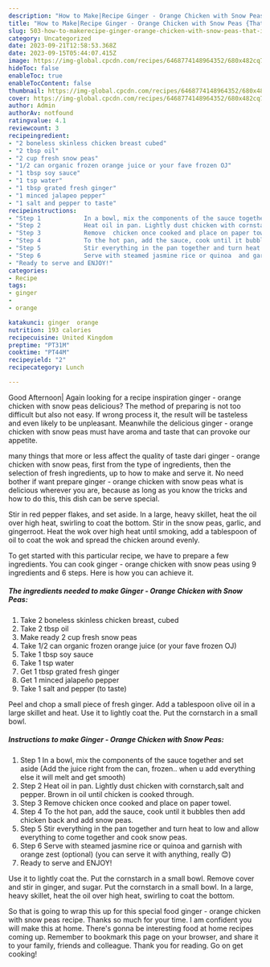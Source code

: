 ```yaml
---
description: "How to Make|Recipe Ginger - Orange Chicken with Snow Peas {That is Delicious"
title: "How to Make|Recipe Ginger - Orange Chicken with Snow Peas {That is Delicious"
slug: 503-how-to-makerecipe-ginger-orange-chicken-with-snow-peas-that-is-delicious
category: Uncategorized
date: 2023-09-21T12:58:53.368Z
date: 2023-09-15T05:44:07.415Z
image: https://img-global.cpcdn.com/recipes/6468774148964352/680x482cq70/ginger-orange-chicken-with-snow-peas-recipe-main-photo.jpg
hideToc: false
enableToc: true
enableTocContent: false
thumbnail: https://img-global.cpcdn.com/recipes/6468774148964352/680x482cq70/ginger-orange-chicken-with-snow-peas-recipe-main-photo.jpg
cover: https://img-global.cpcdn.com/recipes/6468774148964352/680x482cq70/ginger-orange-chicken-with-snow-peas-recipe-main-photo.jpg
author: Admin
authorAv: notfound
ratingvalue: 4.1
reviewcount: 3
recipeingredient:
- "2 boneless skinless chicken breast cubed"
- "2 tbsp oil"
- "2 cup fresh snow peas"
- "1/2 can organic frozen orange juice or your fave frozen OJ"
- "1 tbsp soy sauce"
- "1 tsp water"
- "1 tbsp grated fresh ginger"
- "1 minced jalapeo pepper"
- "1 salt and pepper to taste"
recipeinstructions:
- "Step 1            In a bowl, mix the components of the sauce together and set aside (Add the juice right from the can, frozen.. when u add everything else  it will melt and get smooth)"
- "Step 2            Heat oil in pan. Lightly dust chicken with cornstarch,salt and pepper.  Brown in oil until chicken is cooked through."
- "Step 3            Remove  chicken once cooked and place on paper towel."
- "Step 4            To the hot pan, add the sauce, cook until it bubbles then add chicken back and add snow peas."
- "Step 5            Stir everything in the pan together and turn heat to low and allow everything to come together and cook snow peas."
- "Step 6            Serve with steamed jasmine rice or quinoa  and garnish with orange zest (optional) (you can serve it with anything, really 😊)"
- "Ready to serve and ENJOY!"
categories:
- Recipe
tags:
- ginger
- 
- orange

katakunci: ginger  orange 
nutrition: 193 calories
recipecuisine: United Kingdom
preptime: "PT31M"
cooktime: "PT44M"
recipeyield: "2"
recipecategory: Lunch

---
```



Good Afternoon| Again looking for a recipe inspiration ginger - orange chicken with snow peas delicious? The method of preparing is not too difficult but also not easy. If wrong process it, the result will be tasteless and even likely to be unpleasant. Meanwhile the delicious ginger - orange chicken with snow peas must have aroma and taste that can provoke our appetite.






many things that more or less affect the quality of taste dari ginger - orange chicken with snow peas, first from the type of ingredients, then the selection of fresh ingredients, up to how to make and serve it. No need bother if want prepare ginger - orange chicken with snow peas what is delicious wherever you are, because as long as you know the tricks and how to do this, this dish can be serve  special.


Stir in red pepper flakes, and set aside. In a large, heavy skillet, heat the oil over high heat, swirling to coat the bottom. Stir in the snow peas, garlic, and gingerroot. Heat the wok over high heat until smoking, add a tablespoon of oil to coat the wok and spread the chicken around evenly.


To get started with this particular recipe, we have to prepare a few ingredients. You can cook ginger - orange chicken with snow peas using 9 ingredients and 6 steps. Here is how you can achieve it.

<!--inarticleads1-->

##### The ingredients needed to make Ginger - Orange Chicken with Snow Peas:

1. Take 2 boneless skinless chicken breast, cubed
1. Take 2 tbsp oil
1. Make ready 2 cup fresh snow peas
1. Take 1/2 can organic frozen orange juice (or your fave frozen OJ)
1. Take 1 tbsp soy sauce
1. Take 1 tsp water
1. Get 1 tbsp grated fresh ginger
1. Get 1 minced jalapeño pepper
1. Take 1 salt and pepper (to taste)


Peel and chop a small piece of fresh ginger. Add a tablespoon olive oil in a large skillet and heat. Use it to lightly coat the. Put the cornstarch in a small bowl. 

<!--inarticleads2-->

##### Instructions to make Ginger - Orange Chicken with Snow Peas:

1. Step 1            In a bowl, mix the components of the sauce together and set aside (Add the juice right from the can, frozen.. when u add everything else  it will melt and get smooth)
1. Step 2            Heat oil in pan. Lightly dust chicken with cornstarch,salt and pepper.  Brown in oil until chicken is cooked through.
1. Step 3            Remove  chicken once cooked and place on paper towel.
1. Step 4            To the hot pan, add the sauce, cook until it bubbles then add chicken back and add snow peas.
1. Step 5            Stir everything in the pan together and turn heat to low and allow everything to come together and cook snow peas.
1. Step 6            Serve with steamed jasmine rice or quinoa  and garnish with orange zest (optional) (you can serve it with anything, really 😊)
1. Ready to serve and ENJOY!

Use it to lightly coat the. Put the cornstarch in a small bowl. Remove cover and stir in ginger, and sugar. Put the cornstarch in a small bowl. In a large, heavy skillet, heat the oil over high heat, swirling to coat the bottom. 

So that is going to wrap this up for this special food ginger - orange chicken with snow peas recipe. Thanks so much for your time. I am confident you will make this at home. There's gonna be interesting food at home recipes coming up. Remember to bookmark this page on your browser, and share it to your family, friends and colleague. Thank you for reading. Go on get cooking!
